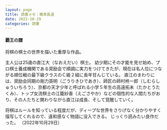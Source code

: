 ```yaml
---
layout: page
title: 読書メモ：橋本長道
date: 2022-10-29
categories: 読書
---
```

#### 覇王の譜

将棋の棋士の世界を描いた重厚な作品。

主人公は25歳の直江大（なおえだい）棋士。
幼少期にその才能を見せ始め、プロ棋士養成機関である奨励会で順調に実力をつけてきたが、現在は名人位につながる順位戦の最下級クラスのＣ級２組に長年甘んじている。
直江のまわりには、奨励会同期の剛力英明（ごうりきひであき）、師匠の師村柊一郎（しむらしゅういちろう）、京都の天才少年と呼ばれる小学５年生の高遠拓未（たかとうたくみ）、トップ女流棋士の江籠紗香（えごさやか）などの個性的な人間たちがおり、その人たちと関わりながら直江は成長、そして覚醒していく。

将棋はルールを知っている程度だが、ディープな世界をさりげなく分かりやすく描写してくれるので、違和感なく物語に没入できる。
じっくり読みたい良作だった。
（2022年10月29日）
